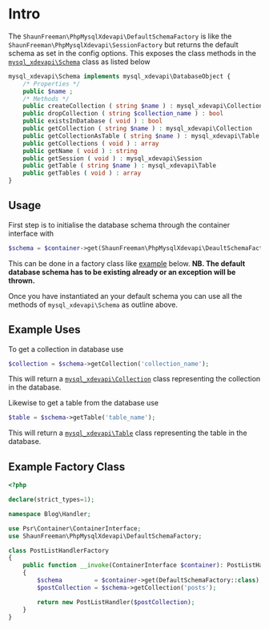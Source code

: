 # Intro

The `ShaunFreeman\PhpMysqlXdevapi\DefaultSchemaFactory` is like the `ShaunFreeman\PhpMysqlXdevapi\SessionFactory` but returns the default schema as set in the config options. This exposes the class methods in the [`mysql_xdevapi\Schema`](https://www.php.net/manual/en/class.mysql-xdevapi-schema.php) class as listed below
```php
mysql_xdevapi\Schema implements mysql_xdevapi\DatabaseObject {
    /* Properties */
    public $name ;
    /* Methods */
    public createCollection ( string $name ) : mysql_xdevapi\Collection
    public dropCollection ( string $collection_name ) : bool
    public existsInDatabase ( void ) : bool
    public getCollection ( string $name ) : mysql_xdevapi\Collection
    public getCollectionAsTable ( string $name ) : mysql_xdevapi\Table
    public getCollections ( void ) : array
    public getName ( void ) : string
    public getSession ( void ) : mysql_xdevapi\Session
    public getTable ( string $name ) : mysql_xdevapi\Table
    public getTables ( void ) : array
}
```

## Usage
First step is to initialise the database schema through the container interface with
```php
$schema = $container->get(ShaunFreeman\PhpMysqlXdevapi\DeaultSchemaFactory::class);
```
This can be done in a factory class like [example](#example-factory-class) below.
**NB. The default database schema has to be existing already or an exception will be thrown.**

Once you have instantiated an your default schema you can use all the
methods of `mysql_xdevapi\Schema` as outline above.
## Example Uses
To get a collection in database use
```php
$collection = $schema->getCollection('collection_name');
```
This will return a [`mysql_xdevapi\Collection`](https://www.php.net/manual/en/class.mysql-xdevapi-collection.php) class representing the collection in the database.

Likewise to get a table from the database use
```php
$table = $schema->getTable('table_name');
```
This will return a [`mysql_xdevapi\Table`](https://www.php.net/manual/en/class.mysql-xdevapi-table.php) class representing the table in the database.
## Example Factory Class
```php
<?php

declare(strict_types=1);

namespace Blog\Handler;

use Psr\Container\ContainerInterface;
use ShaunFreeman\PhpMysqlXdevapi\DefaultSchemaFactory;

class PostListHandlerFactory
{
    public function __invoke(ContainerInterface $container): PostListHandler
    {
        $schema         = $container->get(DefaultSchemaFactory::class);
        $postCollection = $schema->getCollection('posts');

        return new PostListHandler($postCollection);
    }
}
```